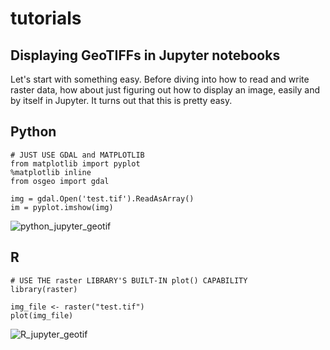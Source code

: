 # tutorials 

## Displaying GeoTIFFs in Jupyter notebooks
Let's start with something easy.  Before diving into how to read and write raster data, how about just figuring out how to display an image, easily and by itself in Jupyter.  It turns out that this is pretty easy.

## Python
```
# JUST USE GDAL and MATPLOTLIB
from matplotlib import pyplot
%matplotlib inline
from osgeo import gdal

img = gdal.Open('test.tif').ReadAsArray()
im = pyplot.imshow(img)
```

![python_jupyter_geotif](https://user-images.githubusercontent.com/686797/69752630-780fd180-1106-11ea-92cd-dbf6d1ba4aee.png)

## R
```
# USE THE raster LIBRARY'S BUILT-IN plot() CAPABILITY
library(raster)

img_file <- raster("test.tif")
plot(img_file)
```

![R_jupyter_geotif](https://user-images.githubusercontent.com/686797/69752640-7e9e4900-1106-11ea-8dfa-e833be74e62a.png)
